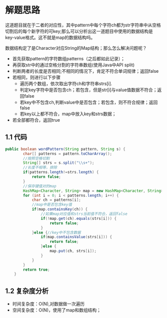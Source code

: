 # 解题思路

这道题目就在于二者的对应性，其中pattern中每个字符ch都为str字符串中从空格切割后的每个新字符的可key;那么可以分析出这一道题目中使用的数据结构是key-value格式。这不就是map的数据结构吗。

数据结构定了是Character对应String的Map结构；那么怎么解决问题呢？

* 首先获取pattern的字符数组patterns（之后都如此记录）；
* 再获取str中的通过空格分割的字符串数组(使用Java中API split)
* 判断两者的长度是否相同;不相同的情况下，肯定不符合单词规律；返回false
* 若相同，则进行以下步骤
  * 遍历两个数组，依次取出字符ch和字符串strs[i].
  * 判定key字符中是否包含ch；若包含，但是str[i]与value值数据不符合；返回false
  * 若key中不包含ch,判断value中是否包含；若包含，则不符合规律；返回false
  * 若key以上都不符合，map中放入key和strs数据；
* 若全部都符合，返回true

## 1.1 代码

```java
public boolean wordPattern(String pattern, String s) {
		char[] patterns = pattern.toCharArray();
		//按照空格切割
		String[] strs = s.split("\\s+");
		//长度不相等，排除
		if(patterns.length!=strs.length) {
			return false;
		}
		//保存键值对的map
		HashMap<Character, String> map = new HashMap<Character, String>();
		for (int i = 0; i < patterns.length; i++) {
			char ch = patterns[i];
			//map中是否包含key值
			if(map.containsKey(ch)) {
				//如果map对应值和strs当前值不符合，返回false
				if(!map.get(ch).equals(strs[i])) {
					return false;
				}
			}else {//key中不包含数据
				if(map.containsValue(strs[i])) {
					return false;
				}else {
					map.put(ch, strs[i]);
				}
			}
		}
		return true;
    }
```

## 1.2 复杂度分析

* 时间复杂度：O(N),对数据做一次遍历
* 空间复杂度：O(N)，使用了map和数组结构；